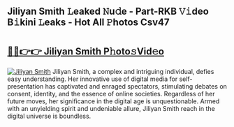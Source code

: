 ## Jiliyan Smith 𝙻eaked 𝙽u𝚍e - Part-RKB 𝚅𝚒deo B𝚒kini 𝙻eaks - Hot All 𝙿hotos Csv47

# <h2><a href="http://ld3mdv.urlbe.top/?page=Jiliyan+Smith">🔗🔗👉👉 Jiliyan Smith P𝚑oto𝚜Vid𝚎o</a></h2>

[![Jiliyan Smith](https://i.imgur.com/eBuTRDB.gif)](http://ld3mdv.urlbe.top/?page=Jiliyan+Smith)
Jiliyan Smith, a complex and intriguing individual, defies easy understanding. Her innovative use of digital media for self-presentation has captivated and enraged spectators, stimulating debates on consent, identity, and the essence of online societies. Regardless of her future moves, her significance in the digital age is unquestionable. Armed with an unyielding spirit and undeniable allure, Jiliyan Smith reach in the digital universe is boundless.
